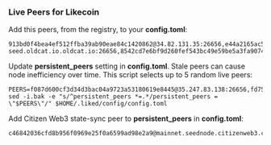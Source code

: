 ### Live Peers for Likecoin

Add this peers, from the registry, to your **config.toml**:

```
913bd0f4bea4ef512ffba39ab90eae84c1420862@34.82.131.35:26656,e44a2165ac573f84151671b092aa4936ac305e2a@nnkken.dev:26656,d354a96014507ea480d04f8fe009dd5a4f7fe7fb@likecoin-seed.oldcat.io.oldcat.io:26656,8542cd7e6bf9d260fef543bc49e59be5a3fa9074@seed.publicnode.com:26656
```

Update **persistent_peers** setting in **config.toml**. Stale peers can cause node inefficiency over time. This script selects up to 5 random live peers:

```
PEERS=f087d600cf3d34d3bac04a9723a53180619e8445@35.247.83.138:26656,fd7589625f4ad41bb93f96f4c962ed6638426497@like.peer.stavr.tech:1006,20afcd5637b2278efc78c54fd523bd331d1820f2@78.47.110.110:26656,5940f55e0e7e2f1a2c9507bf62fbfd7c6d2f3874@likechain.oursky.com:26656
sed -i.bak -e "s/^persistent_peers *=.*/persistent_peers = \"$PEERS\"/" $HOME/.liked/config/config.toml
```

Add Citizen Web3 state-sync peer to **persistent_peers** in **config.toml**:

```
c46842036cfd8b956f0969e25f0a6599ad98e2a9@mainnet.seednode.citizenweb3.com:33656
```
